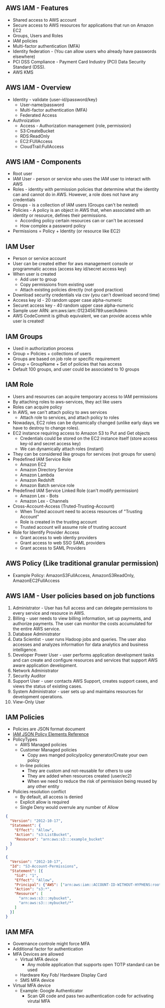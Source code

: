 ## AWS IAM - Features

* Shared access to AWS account
* Secure access to AWS resources for applications that run on Amazon EC2
* Groups, Users and Roles
* IAM policies
* Multi-factor authentication (MFA)
* Identity federation - (You can allow users who already have passwords elsewhere)
* PCI DSS Compliance - Payment Card Industry (PCI) Data Security Standard (DSS).
* AWS KMS

## AWS IAM - Overview

* Identity - validate {user-id/password/key}
  * User-name/password
  * Multi-factor authentication (MFA)
  * Federated Access
* Authroization
  * Access - Authorization management {role, permission}
  * S3:CreateBucket
  * RDS:ReadOnly
  * EC2:FUllAccess
  * CloudTrail:FullAccess


## AWS IAM - Components

* Root user
* IAM User - person or service who uses the IAM user to interact with AWS
* Roles - identity with permission policies that determine what the identity can and cannot do in AWS. However, a role does not have any credentials
* Groups - is a collection of IAM users (Groups can't be nested)
* Policies - A policy is an object in AWS that, when associated with an identity or resource, defines their permissions.
  * According policy certain resources can or can't be accessed
  * How complex a password policy  
* Permissions = Policy + Identity (or resource like EC2)


## IAM User

* Person or service account
* User can be created either for aws management console or programmatic access (access key id/secret access key)
* When user is created
  * Add user to group
  * Copy permissions from existing user
  * Attach existing policies directly (not good practice)
* Download security credentials via csv (you can't download second time)
* Access key id - 20 random upper case alpha-numeric
* Securet access key - 40 random upper case alpha-numeric
* Sample user ARN: arn:aws:iam::0123456789:user/Admin
* AWS CodeCommit is github equivalent, we can provide access while user is created!

## IAM Groups

* Used in authorization process
* Group = Policies + collections of users
* Groups are based on job role or specific requirement
* Group = GroupName + Set of policies that has access
* Default 100 groups, and user could be associated to 10 groups

## IAM Role

* Users and resources can acquire temporary access to IAM permissions
* By attaching roles to aws-services, they act like users
* Roles can acquire policy
* In AWS, we can't attach policy to aws services
  * Attach role to services, and attach policy to roles
* Nowadays, EC2 roles can be dynamically changed (unlike early days we have to destroy to change roles).
* EC2 instance requiring access to Amazon S3 to Put and Get objects
  * Credentials could be stored on the EC2 instance itself (store access key-id and secret access key)
  * We can dynamically attach roles (instant)
* They can be considered like groups for services (not groups for users)
* Predefined IAM Service Role
  * Amazon EC2
  * Amazon Directory Service
  * Amazon Lambda
  * Amazon Redshift
  * Amazon Batch service role
* Predefined IAM Service Linked Role (can't modify permission)
  * Amazon Lex - Bots
  * Amazon Lex - Channels
* Cross-Account-Access (Truted-Trusting-Account)  
  * When Truted account need to access resources of "Trusting Account"
  * Role is created in the trusting account
  * Trusted account will assume role of trusting account
* Role for Identify Provider Access
  * Grant access to web identiy providers  
  * Grant access to web SSO SAML providers
  * Grant access to SAML Providers


## AWS Policy (Like traditional granular permission)

* Example Policy: AmazonS3FullAccess, AmazonS3ReadOnly, AmazonEC2FullAccess
 

## AWS IAM - User policies based on job functions

1. Administrator -  User has full access and can delegate permissions to every service and resource in AWS.
1. Billing - user needs to view billing information, set up payments, and authorize payments. The user can monitor the costs accumulated for the entire AWS service.
1. Database Administrator
1. Data Scientist - user runs Hadoop jobs and queries. The user also accesses and analyzes information for data analytics and business intelligence.
1. Developer Power User - user performs application development tasks and can create and configure resources and services that support AWS aware application development.
1. Network Administrator
1. Security Auditor
1. Support User - user contacts AWS Support, creates support cases, and views the status of existing cases.
1. System Administrator - user sets up and maintains resources for development operations.
1. View-Only User

## IAM Policies

* Policies are JSON format document
* [IAM JSON Policy Elements Reference](https://docs.aws.amazon.com/IAM/latest/UserGuide/reference_policies_elements.html)
* PolicyTypes
  * AWS Managed policies
  * Customer Managed policies
    * Copy aws manged policy/policy generator/Create your own policy
  * In-line policies
    * They are custom and not-reusable for others to use
    * They are added when resources created (user/ec2)
    * When we need to reduce the risk of permission being reused by any other entity
* Policies resolution conflict
  * By default, all access is denied
  * Explicit allow is required
  * Single Deny would overrule any number of Allow    

```json
{
  "Version": "2012-10-17",
  "Statement": {
    "Effect": "Allow",
    "Action": "s3:ListBucket",
    "Resource": "arn:aws:s3:::example_bucket"
  }
}

{
  "Version": "2012-10-17",
  "Id": "S3-Account-Permissions",
  "Statement": [{
    "Sid": "1",
    "Effect": "Allow",
    "Principal": {"AWS": ["arn:aws:iam::ACCOUNT-ID-WITHOUT-HYPHENS:root"]},
    "Action": "s3:*",
    "Resource": [
      "arn:aws:s3:::mybucket",
      "arn:aws:s3:::mybucket/*"
    ]
  }]
}
```

## IAM MFA

* Governance controle might force MFA
* Additional factor for authentication
* MFA Devices are allowed
  * Virtual MFA device
    * Any mobile application that supports open TOTP standard can be used
  * Hardware Key Fob/ Hardware Display Card
  * SMS MFA device 
* Virtual MFA device
  * Example: Google Authenticator
    * Scan QR code and pass two authentication code for activating virutal MFA
